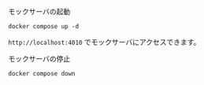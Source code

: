 モックサーバの起動
```
docker compose up -d
```

`http://localhost:4010` でモックサーバにアクセスできます。

モックサーバの停止
```
docker compose down
```

